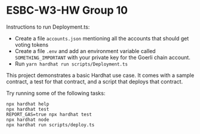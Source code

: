 # ESBC-W3-HW Group 10

Instructions to run Deployment.ts:

- Create a file `accounts.json` mentioning all the accounts that should get voting tokens
- Create a file `.env` and add an environment variable called `SOMETHING_IMPORTANT` with your private key for the Goerli chain account.
- Run `yarn hardhat run scripts/Deployment.ts`

This project demonstrates a basic Hardhat use case. It comes with a sample contract, a test for that contract, and a script that deploys that contract.

Try running some of the following tasks:

```shell
npx hardhat help
npx hardhat test
REPORT_GAS=true npx hardhat test
npx hardhat node
npx hardhat run scripts/deploy.ts
```
